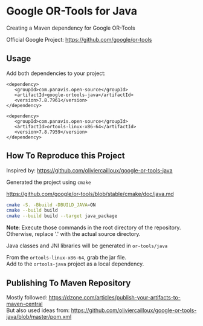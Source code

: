 # Google OR-Tools for Java

Creating a Maven dependency for Google OR-Tools 

Official Google Project: https://github.com/google/or-tools


## Usage

Add both dependencies to your project:  
```
<dependency>
   <groupId>com.panavis.open-source</groupId>
   <artifactId>google-ortools-java</artifactId>
   <version>7.8.7961</version>
</dependency>

<dependency>
   <groupId>com.panavis.open-source</groupId>
   <artifactId>ortools-linux-x86-64</artifactId>
   <version>7.8.7959</version>
</dependency>
```

## How To Reproduce this Project

Inspired by: https://github.com/oliviercailloux/google-or-tools-java

Generated the project using `cmake`  

https://github.com/google/or-tools/blob/stable/cmake/doc/java.md

```sh
cmake -S. -Bbuild -DBUILD_JAVA=ON
cmake --build build
cmake --build build --target java_package
```
**Note**: Execute those commands in the root directory of the repository.  
Otherwise, replace '.' with the actual source directory.

Java classes and JNI libraries will be generated in `or-tools/java`  

From the `ortools-linux-x86-64`, grab the jar file.  
Add to the `ortools-java` project as a local dependency.

## Publishing To Maven Repository

Mostly followed: https://dzone.com/articles/publish-your-artifacts-to-maven-central  
But also used ideas from: https://github.com/oliviercailloux/google-or-tools-java/blob/master/pom.xml
